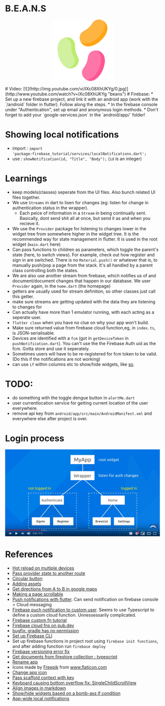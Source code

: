 # B.E.A.N.S
<p align="center">
    <img src="assets/beansAppLogo.png" alt="logo" width="200"/>
</p>
# Video:
[![](http://img.youtube.com/vi/IXc08XhUKYg/0.jpg)](http://www.youtube.com/watch?v=IXc08XhUKYg "beans")
# Firebase:
* Set up a new firebase project, and link it with an android app (work with the `/android` folder in flutter). Follow along the steps.
* In the firebase console under "Authentication", set up email and anonymous login methods.
* Don't forget to add your `google-services.json` in the `android/app/` folder!

# Showing local notifications
* import : `import 'package:firebase_tutorial/services/localNotifications.dart';`
* use : `showNotification(id, "Title", "Body");` (`id` is an integer)

# Learnings
* keep models(classes) seperate from the UI files. Also bunch related UI files together.
* We use `Streams` in dart to lisen for changes (eg: listen for change in authentication status in the wrapper). 
    * Each peice of information in a `Stream` in being continually sent. Basically, dont send shit all at once, but send it as and when you recieve it.
* We use the `Provider` package for listening to changes lower in the widget tree from somewhere higher in the widget tree. It is the recommended way for state management in flutter. It is used in the root widget (`main.dart` here)
* Can pass functions to children as parameters, which toggle the parent's state (here, to switch views). For example, check out how register and sign in are switched. There is no `Material.push()` or whatever that is, to manually push/pop a page from the stack. It's all handled by a parent class controlling both the states.
* We are also use another stream from firebase, which notifies us of and document/document changes that happen in our database. We user `Provider` again, in the `home.dart` (the homepage)
* getters are usually used for stream definition, so other classes just call this getter.
* make sure streams are getting updated with the data they are listening to changes for
* Can actually have more than 1 emulator running, with each acting as a seperate user.
* `flutter clean` when you have no clue on why your app won't build.
* Make sure returned value from firebase cloud function,eg, in `index.ts`, is JSON-serialisable.
* Devices are identified with a `fcm` (got in `getDeviceToken` in `pushNotification.dart`). You can't use the the Firebase Auth uid as the fcm. Gotta store and use it seperately.
* Sometimes users will have to be re-registered for fcm token to be valid. (Do this if the notifications are not working)
* can use `if` within columns etc to show/hide widgets, like [so](https://stackoverflow.com/a/53044562). 

# TODO: 
* do something with the toggle dengue button in `alertMe.dart`
* user currentlocation service for getting current location of the user everywhere.
* remove api key from `android/app/src/main/AndroidManifest.xml` and everywhere else after project is over.

# Login process
![img](doc_images/loginprocess.png)


# References
* [Hot reload on multiple devices](https://stackoverflow.com/a/58355638)
* [Pass provider state to another route](https://stackoverflow.com/a/57915045)
* [Circular button](https://stackoverflow.com/a/51117463)
* [Adding assets](https://flutter.dev/docs/development/ui/assets-and-images)
* [Get directions from A to B in google maps](https://medium.com/flutter-community/drawing-route-lines-on-google-maps-between-two-locations-in-flutter-4d351733ccbe)
* [Making a page scrollable](https://stackoverflow.com/a/51773359)
* [Push notifications with flutter](https://www.youtube.com/watch?v=Lq9-DPKWtIc). Can send notification on firebase console > Cloud messaging
* [Firebase puch notification to custom user](https://www.youtube.com/watch?v=2TSm2YGBT1s). Seems to use Typescript to define a custom cloud function. Unnessessarily complicated.
* [Firebase custom fn tutorial](https://medium.com/@jackwong_60367/cloud-function-flutter-128b8c3695b4)
* [Firebase cloud fns on pub.dev](https://pub.dev/packages/cloud_functions#-readme-tab-)
* [bugfix: gradle has no permission](https://stackoverflow.com/a/58998688)
* [Set up Firebase CLI](https://firebase.google.com/docs/functions/get-started)
* Set up firebase functions in project root using `firebase init functions`, and after adding function run `firebase deploy`
* [Firebase versioning error fix](https://stackoverflow.com/a/51846868)
* [Get documents from firestore collection : typescript](https://firebase.google.com/docs/firestore/query-data/get-data#get_multiple_documents_from_a_collection)
* [Rename app](https://stackoverflow.com/a/56039224) 
* Icons made by <a href="https://www.flaticon.com/authors/freepik" title="Freepik">Freepik</a> from <a href="https://www.flaticon.com/" title="Flaticon"> www.flaticon.com</a>
* [Change app icon](https://pub.dev/packages/flutter_launcher_icons)
* [Pass scaffold context with key](https://stackoverflow.com/a/53889100)
* [Keyboard causing bottom overflow fix: SingleChildScrollView](https://www.youtube.com/watch?time_continue=14&v=2E9iZgg5TOY&feature=emb_logo)
* [Align images in markdown](https://davidwells.io/snippets/how-to-align-images-in-markdown)
* [Show/hide widgets based on a bomb-ass if condition](https://stackoverflow.com/a/53044562)
* [App-wide local notifications](https://www.youtube.com/watch?v=JBOkTsIN22M)
